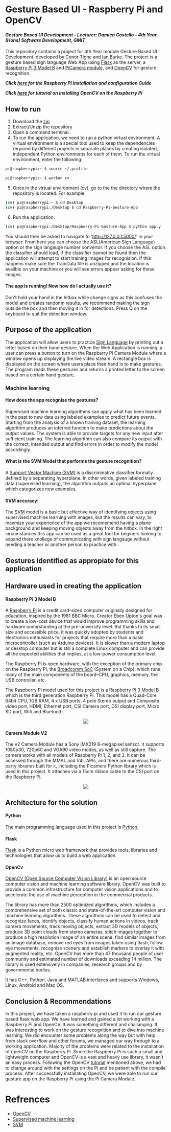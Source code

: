 # Gesture Based UI - Raspberry Pi and OpenCV
#### *Gesture Based UI Development - Lecturer: Damien Costello - 4th Year (Hons) Software Development, GMIT*
This repository contains a project for 4th Year module Gesture Based UI Development, developed by [Conor Tighe](https://github.com/ConorTighe1995) and [Ian Burke](https://github.com/ianburkeixiv). The project is a gesture based sign language Web App using [Flask](http://flask.pocoo.org/) as the server, a [Raspberry Pi 3 Model B](https://www.raspberrypi.org/) and [PiCamera module](https://www.raspberrypi.org/documentation/usage/camera/README.md), and [OpenCV](https://opencv.org/) for gesture recognition.

**_Click [here](https://github.com/ConorTighe1995/Raspberry-Pi-Gesture-App/raw/master/Installation%20and%20Configuration%20Guide.docx) for the Raspberry Pi installation and configuration Guide_**

**_Click [here](https://www.pyimagesearch.com/2017/09/04/raspbian-stretch-install-opencv-3-python-on-your-raspberry-pi/) for tutorial on installing OpenCV on the Raspberry Pi_**


## How to run
1. Download the [zip](https://github.com/ConorTighe1995/Raspberry-Pi-Gesture-App/archive/master.zip)
2. Extract/Unzip the repository
3. Open a command terminal.
4. To run the application, we need to run a python virtual environment. A virtual environment is a special tool used to keep the dependencies required by different projects in separate places by creating isolated, independent Python environments for each of them. To run the virtual environment, enter the following:
```bash
pi@raspberrypi:~ $ source ~/.profile

pi@raspberrypi:~ $ workon cv
```
5. Once in the virtual environment (cv), go to the the directory where the repository is located. For example:
```bash
(cv) pi@raspberrypi:~ $ cd Desktop
(cv) pi@raspberrypi:/Desktop $ cd Raspberry-Pi-Gesture-App
```
6. Run the application:
```bash
(cv) pi@raspberrypi:/Desktop/Raspberry-Pi-Gesture-App $ python app.y
```

You should then be asked to navigate to 'http://127.0.0.1:5000/' in your browser. From here you can choose the ASL(American Sign Language) option or the sign langauge number convertor. If you choose 
the ASL option the classifier should load, if the classifier cannot be found then the application will attempt to start training images for recognision. If this happens make sure the TrainData file is unzipped 
and the location is avalible on your machine or you will see errors appear asking for these images.

#### The app is running! Now how do I actually use it?
Don't hold your hand in the hitbox while change signs as this confuses the model and creates randonm results, we recommend making the sign outside the box and then moving it in for detections. Press Q on the keyboard to quit the detection window.

## Purpose of the application
The application will allow users to practice [Sign Language](https://en.wikipedia.org/wiki/Sign_language) by printing out a letter based on their hand gesture. When the Web Application is running, a user can press a button to turn on the Raspberry Pi Camera Module where a window opens up displaying the live video stream. A rectangle box is displayed on the screen where users place their hand in to make gestures. The program reads these gestures and returns a printed letter to the screen based on a certain hand gesture.


### Machine learning
#### How does the app recognise the gestures?
Supervised machine learning algorithms can apply what has been learned in the past to new data using labeled examples to predict future events. Starting from the analysis of a known training dataset, the learning algorithm produces an inferred function to make predictions about the output values. The system is able to provide targets for any new input after sufficient training. The learning algorithm can also compare its output with the correct, intended output and find errors in order to modify the model accordingly.

#### What is the SVM Model that performs the gesture recognition?
A [Support Vector Machine (SVM)](https://docs.opencv.org/2.4/doc/tutorials/ml/introduction_to_svm/introduction_to_svm.html) is a discriminative classifier formally defined by a separating hyperplane. In other words, given labeled training data (supervised learning), the algorithm outputs an optimal hyperplane which categorizes new examples.

#### SVM accuracy:
The [SVM](https://docs.opencv.org/2.4/doc/tutorials/ml/introduction_to_svm/introduction_to_svm.html) model is a basic but effective way of identifying objects using supervised machine learning with images, but the results can vary, to maxmize your experience of the app we recomemend having a plane background and keeping moving objects away from the hitbox. In the right circumstances this app can be used as a great tool for beginers looking to expand there knollege of communicating with sign langauge without needing a teacher or another person to practice with.

## Gestures identified as appropiate for this application

## Hardware used in creating the application
#### Raspberry Pi 3 Model B
A [Raspberry Pi](https://www.raspberrypi.org/) is a credit card-sized computer originally designed for education, inspired by the 1981 BBC Micro. Creator Eben Upton's goal was to create a low-cost device that would improve programming skills and hardware understanding at the pre-university level. But thanks to its small size and accessible price, it was quickly adopted by students and electronics enthusiasts for projects that require more than a basic microcontroller (such as Arduino devices). It is slower than a modern laptop or desktop computer but is still a complete Linux computer and can provide all the expected abilities that implies, at a low-power consumption level.

The Raspberry Pi is open hardware, with the exception of the primary chip on the Raspberry Pi, the [Broadcomm SoC](https://www.raspberrypi.org/documentation/hardware/raspberrypi/bcm2837/README.md) (System on a Chip), which runs many of the main components of the board–CPU, graphics, memory, the USB controller, etc. 

The Raspberry Pi model used for this project is a [Raspberry Pi 3 Model B](https://www.raspberrypi.org/products/raspberry-pi-3-model-b/) which is the third generation Raspberry Pi. This model has a Quad-Core 64bit CPU, 1GB RAM, 4 x USB ports, 4 pole Stereo output and Composite video port, HDMI, Ethernet port, CSI Camera port, DSI display port, Micro SD port,  Wifi and Bluetooth.
<p align="center"> 
  <img src="https://user-images.githubusercontent.com/22341150/38555690-f7a5ee84-3cbe-11e8-9622-2c7700dcbfc5.jpg">
</p>

#### Camera Module V2
The v2 Camera Module has a Sony IMX219 8-megapixel sensor. It supports 1080p30, 720p60 and VGA90 video modes, as well as still capture. The camera works with all models of Raspberry Pi 1, 2, and 3. It can be accessed through the MMAL and V4L APIs, and there are numerous third-party libraries built for it, including the Picamera Python library which is used in this project. It attaches via a 15cm ribbon cable to the CSI port on the Raspberry Pi.
<p align="center">
  <img src="https://user-images.githubusercontent.com/22341150/38555697-01d20460-3cbf-11e8-9c04-625d9effda03.jpg">
</p>

## Architecture for the solution
#### Python
The main programming language used in this project is [Python.](https://www.python.org/)

#### Flask
[Flask](http://flask.pocoo.org/) is a Python micro web framework that provides tools, libraries and technologies that allow us to build a web application. 

#### OpenCv
[OpenCV (Open Source Computer Vision Library)](https://opencv.org/) is an open source computer vision and machine learning software library. OpenCV was built to provide a common infrastructure for computer vision applications and to accelerate the use of machine perception in the commercial products.

The library has more than 2500 optimized algorithms, which includes a comprehensive set of both classic and state-of-the-art computer vision and machine learning algorithms. These algorithms can be used to detect and recognize faces, identify objects, classify human actions in videos, track camera movements, track moving objects, extract 3D models of objects, produce 3D point clouds from stereo cameras, stitch images together to produce a high resolution image of an entire scene, find similar images from an image database, remove red eyes from images taken using flash, follow eye movements, recognize scenery and establish markers to overlay it with augmented reality, etc. OpenCV has more than 47 thousand people of user community and estimated number of downloads exceeding 14 million. The library is used extensively in companies, research groups and by governmental bodies.

It has C++, Python, Java and MATLAB interfaces and supports Windows, Linux, Android and Mac OS.



## Conclusion & Recommendations
In this project, we have taken a raspberry pi and used it to run our gesture based flask web app. We have learned and gained a lot working with a Raspberry Pi and OpenCV. It was something different and challanging. It was interesting to work on the gesture recognition and to dive into machine learning. We did encounter some problems along the way but with help from stack overflow and other forums, we managed our way through to a working application. Majoity of the problems were related to the installation of openCV on the Raspberry Pi. Since the Raspberry Pi is such a small and lightweight computer and OpenCV is a vast and heavy use library, it wasn't an easy process. Following the OpenCV [tutorial](https://www.pyimagesearch.com/2017/09/04/raspbian-stretch-install-opencv-3-python-on-your-raspberry-pi/) mentioned above, we had to change around with the settings on the Pi and be patient with the compile process. After successfully installating OpenCV, we were able to run our gesture app on the Raspberry Pi using the Pi Camera Module. 

# Refrences
- [OpenCV](https://opencv.org/about.html)
- [Supervised machine learning](http://www.expertsystem.com/machine-learning-definition/)
- [SVM](https://docs.opencv.org/2.4/doc/tutorials/ml/introduction_to_svm/introduction_to_svm.html)
